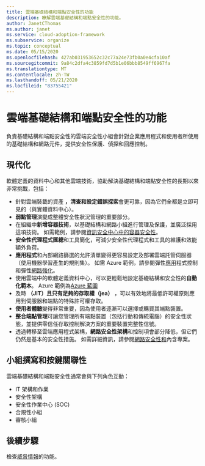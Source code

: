 ```yaml
---
title: 雲端基礎結構和端點安全性的功能
description: 瞭解雲端基礎結構和端點安全性的功能。
author: JanetCThomas
ms.author: janet
ms.service: cloud-adoption-framework
ms.subservice: organize
ms.topic: conceptual
ms.date: 05/15/2020
ms.openlocfilehash: 427ab031953652c32c77a24e73fb0a0e4cfa10af
ms.sourcegitcommit: 9a84c2dfa4c3859fd7d5b1e06bbb8549ff6967fa
ms.translationtype: MT
ms.contentlocale: zh-TW
ms.lasthandoff: 05/21/2020
ms.locfileid: "83755421"
---
```

# <a name="function-of-cloud-infrastructure-and-endpoint-security"></a>雲端基礎結構和端點安全性的功能

負責基礎結構和端點安全性的雲端安全性小組會針對企業應用程式和使用者所使用的基礎結構和網路元件，提供安全性保護、偵探和回應控制。

## <a name="modernization"></a>現代化

軟體定義的資料中心和其他雲端技術，協助解決基礎結構和端點安全性的長期以來非常挑戰，包括：

- 針對雲端裝載的資產 **，清查和設定錯誤探索**會更可靠，因為它們全都是立即可見的（與實體資料中心）。
- **弱點管理**演變成整體安全性狀況管理的重要部分。
- 在組織中**新增容器技術**，以基礎結構和網路小組進行管理及保護，並廣泛採用這項技術。 如需範例，請參閱[資訊安全中心中的容器安全性](https://docs.microsoft.com/azure/security-center/container-security)。
- **安全性代理程式匯總**和工具簡化，可減少安全性代理程式和工具的維護和效能額外負荷。
- **應用程式**和內部網路篩選的允許清單變得更容易設定及部署雲端託管伺服器（使用機器學習產生的規則集）。 如需 Azure 範例，請參閱彈性[應用](https://docs.microsoft.com/azure/security-center/security-center-adaptive-application)程式控制和彈性[網路強化](https://docs.microsoft.com/azure/security-center/security-center-adaptive-network-hardening)。
- 使用雲端中的軟體定義資料中心，可以更輕鬆地設定基礎結構和安全性的**自動化範本**。 Azure 範例為[Azure 藍圖](https://docs.microsoft.com/azure/governance/blueprints/overview)
- 及時 **（JIT）且只有足夠的存取權（jea）** ，可以有效地將最低許可權原則應用到伺服器和端點的特殊許可權存取。
- **使用者體驗**變得非常重要，因為使用者逐漸可以選擇或購買其端點裝置。
- **整合端點管理**可讓您管理所有端點裝置（包括行動和傳統電腦）的安全性狀態，並提供零信任存取控制解決方案的重要裝置完整性信號。
- 透過轉移至雲端應用程式架構，**網路安全性架構**和控制項會部分降低，但它們仍然是基本的安全性措施。 如需詳細資訊，請參閱[網路安全性和](https://docs.microsoft.com/azure/architecture/framework/security/network-security-containment)內含專案。

## <a name="team-composition-and-key-relationships"></a>小組撰寫和按鍵關聯性

雲端基礎結構和端點安全性通常會與下列角色互動：

- IT 架構和作業
- 安全性架構
- 安全性作業中心 (SOC)
- 合規性小組
- 審核小組

## <a name="next-steps"></a>後續步驟

檢查[威脅情報](./cloud-security-threat-intelligence.md)的功能。
